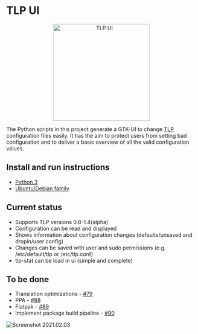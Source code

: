 # TLP UI

<p align="center">
    <img src="https://raw.githubusercontent.com/d4nj1/TLPUI/master/tlpui/icons/themeable/hicolor/scalable/apps/tlpui.svg" alt="TLP UI" width="256">
</p>

The Python scripts in this project generate a GTK-UI to change [TLP](https://github.com/linrunner/TLP) configuration files easily.
It has the aim to protect users from setting bad configuration and to deliver a basic overview of all the valid configuration values.

## Install and run instructions

* [Python 3](https://github.com/d4nj1/TLPUI/wiki/Install-instructions#python-3)
* [Ubuntu/Debian family](https://github.com/d4nj1/TLPUI/wiki/Install-instructions#ubuntudebian-family)

## Current status

* Supports TLP versions 0.8-1.4(alpha)
* Configuration can be read and displayed
* Shows information about configuration changes (defaults/unsaved and dropin/user config)
* Changes can be saved with user and sudo permissions (e.g. /etc/default/tlp or /etc/tlp.conf)
* tlp-stat can be load in ui (simple and complete)

## To be done

* Translation optimizations - [#79](https://github.com/d4nj1/TLPUI/issues/79)
* PPA - [#88](https://github.com/d4nj1/TLPUI/issues/88)
* Flatpak - [#89](https://github.com/d4nj1/TLPUI/issues/89)
* Implement package build pipeline - [#90](https://github.com/d4nj1/TLPUI/issues/90)


![Screenshot 2021.02.03](https://raw.githubusercontent.com/d4nj1/TLPUI/master/screenshot.png)
